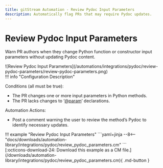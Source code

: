 ```yaml
---
title: gitStream Automation - Review Pydoc Input Parameters
description: Automatically flag PRs that may require Pydoc updates.
---
```

# Review Pydoc Input Parameters

Warn PR authors when they change Python function or constructor input parameters without updating Pydoc content.

<!-- --8<-- [start:example]-->

<div class="automationImage" markdown="1">
![Review Pydoc Input Parameters](/automations/integrations/pydoc/review-pydoc-parameters/review-pydoc-parameters.png)
</div>
<div class="automationDescription" markdown="1">
!!! info "Configuration Description"

Conditions (all must be true):

* The PR changes one or more input parameters in Python methods.
* The PR lacks changes to ‘[@param](https://github.com/param)’ declarations.

Automation Actions:

* Post a comment warning the user to review the method’s Pydoc to identify necessary updates.

</div>
<div class="automationExample" markdown="1">
!!! example "Review Pydoc Input Parameters"
    ```yaml+jinja
    --8<-- "docs/downloads/automation-library/integrations/pydoc/review_pydoc_parameters.cm"
    ```
    <div class="result" markdown>
      <span>
      [:octicons-download-24: Download this example as a CM file.](/downloads/automation-library/integrations/pydoc/review_pydoc_parameters.cm){ .md-button }
      </span>
    </div>
</div>
<!-- --8<-- [end:example]-->